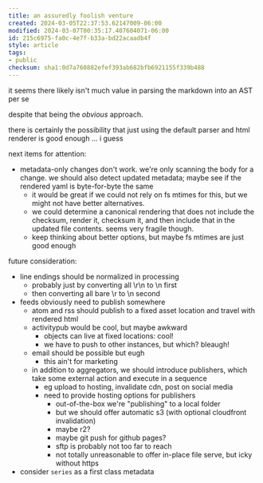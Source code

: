 ```yaml
---
title: an assuredly foolish venture
created: 2024-03-05T22:37:53.62147009-06:00
modified: 2024-03-07T00:35:17.407604071-06:00
id: 215c6975-fa0c-4e7f-b33a-bd22acaadb4f
style: article
tags:
- public
checksum: sha1:0d7a760882efef393ab682bfb6921155f339b488
---
```

it seems there likely isn't much value in parsing the markdown into an AST per se

despite that being the *obvious* approach.

there is certainly the possibility that just using the default parser and html renderer is good enough ... i guess

next items for attention:
* metadata-only changes don't work. we're only scanning the body for a change. we should also detect updated metadata; maybe see if the rendered yaml is byte-for-byte the same
  * it would be great if we could not rely on fs mtimes for this, but we might not have better alternatives.
  * we could determine a canonical rendering that does not include the checksum, render it, checksum it, and then include that in the updated file contents. seems very fragile though.
  * keep thinking about better options, but maybe fs mtimes are just good enough

future consideration:
* line endings should be normalized in processing
  * probably just by converting all \r\n to \n first
  * then converting all bare \r to \n second
* feeds obviously need to publish somewhere
  * atom and rss should publish to a fixed asset location and travel with rendered html
  * activitypub would be cool, but maybe awkward
    * objects can live at fixed locations: cool!
    * we have to push to other instances, but which? bleaugh!
  * email should be possible but eugh
    * this ain't for marketing
  * in addition to aggregators, we should introduce publishers, which take some external action and execute in a sequence
    * eg upload to hosting, invalidate cdn, post on social media
    * need to provide hosting options for publishers
      * out-of-the-box we're "publishing" to a local folder
      * but we should offer automatic s3 (with optional cloudfront invalidation)
      * maybe r2?
      * maybe git push for github pages?
      * sftp is probably not too far to reach
      * not totally unreasonable to offer in-place file serve, but icky without https
* consider `series` as a first class metadata